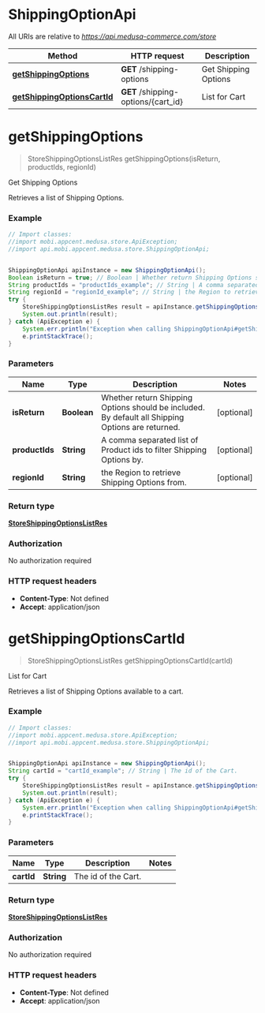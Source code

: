 # ShippingOptionApi

All URIs are relative to *https://api.medusa-commerce.com/store*

Method | HTTP request | Description
------------- | ------------- | -------------
[**getShippingOptions**](ShippingOptionApi.md#getShippingOptions) | **GET** /shipping-options | Get Shipping Options
[**getShippingOptionsCartId**](ShippingOptionApi.md#getShippingOptionsCartId) | **GET** /shipping-options/{cart_id} | List for Cart

<a name="getShippingOptions"></a>
# **getShippingOptions**
> StoreShippingOptionsListRes getShippingOptions(isReturn, productIds, regionId)

Get Shipping Options

Retrieves a list of Shipping Options.

### Example
```java
// Import classes:
//import mobi.appcent.medusa.store.ApiException;
//import api.mobi.appcent.medusa.store.ShippingOptionApi;


ShippingOptionApi apiInstance = new ShippingOptionApi();
Boolean isReturn = true; // Boolean | Whether return Shipping Options should be included. By default all Shipping Options are returned.
String productIds = "productIds_example"; // String | A comma separated list of Product ids to filter Shipping Options by.
String regionId = "regionId_example"; // String | the Region to retrieve Shipping Options from.
try {
    StoreShippingOptionsListRes result = apiInstance.getShippingOptions(isReturn, productIds, regionId);
    System.out.println(result);
} catch (ApiException e) {
    System.err.println("Exception when calling ShippingOptionApi#getShippingOptions");
    e.printStackTrace();
}
```

### Parameters

Name | Type | Description  | Notes
------------- | ------------- | ------------- | -------------
 **isReturn** | **Boolean**| Whether return Shipping Options should be included. By default all Shipping Options are returned. | [optional]
 **productIds** | **String**| A comma separated list of Product ids to filter Shipping Options by. | [optional]
 **regionId** | **String**| the Region to retrieve Shipping Options from. | [optional]

### Return type

[**StoreShippingOptionsListRes**](StoreShippingOptionsListRes.md)

### Authorization

No authorization required

### HTTP request headers

 - **Content-Type**: Not defined
 - **Accept**: application/json

<a name="getShippingOptionsCartId"></a>
# **getShippingOptionsCartId**
> StoreShippingOptionsListRes getShippingOptionsCartId(cartId)

List for Cart

Retrieves a list of Shipping Options available to a cart.

### Example
```java
// Import classes:
//import mobi.appcent.medusa.store.ApiException;
//import api.mobi.appcent.medusa.store.ShippingOptionApi;


ShippingOptionApi apiInstance = new ShippingOptionApi();
String cartId = "cartId_example"; // String | The id of the Cart.
try {
    StoreShippingOptionsListRes result = apiInstance.getShippingOptionsCartId(cartId);
    System.out.println(result);
} catch (ApiException e) {
    System.err.println("Exception when calling ShippingOptionApi#getShippingOptionsCartId");
    e.printStackTrace();
}
```

### Parameters

Name | Type | Description  | Notes
------------- | ------------- | ------------- | -------------
 **cartId** | **String**| The id of the Cart. |

### Return type

[**StoreShippingOptionsListRes**](StoreShippingOptionsListRes.md)

### Authorization

No authorization required

### HTTP request headers

 - **Content-Type**: Not defined
 - **Accept**: application/json

